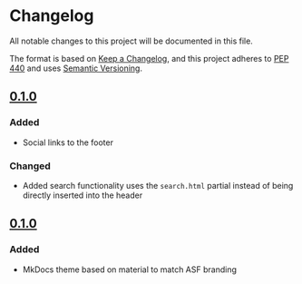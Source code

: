 # Changelog

All notable changes to this project will be documented in this file.

The format is based on [Keep a Changelog](https://keepachangelog.com/en/1.0.0/),
and this project adheres to [PEP 440](https://www.python.org/dev/peps/pep-0440/) 
and uses [Semantic Versioning](https://semver.org/spec/v2.0.0.html).

## [0.1.0](https://github.com/ASFHyP3/asf-mkdocs-theme/compare/v0.0.0...develop)

### Added
- Social links to the footer

### Changed
- Added search functionality uses the `search.html` partial instead of being directly
  inserted into the header

## [0.1.0](https://github.com/ASFHyP3/asf-mkdocs-theme/compare/v0.0.0...develop)

### Added
- MkDocs theme based on material to match ASF branding
